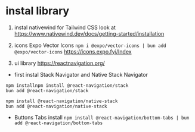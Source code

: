 # instal library
1. instal nativewind for Tailwind CSS look at https://www.nativewind.dev/docs/getting-started/installation
2. icons Expo Vector Icons `npm i @expo/vector-icons | bun add  @expo/vector-icons`
   https://icons.expo.fyi/Index

3. ui library https://reactnavigation.org/

* first instal Stack Navigator and Native Stack Navigator 

```
npm installnpm install @react-navigation/stack
bun add @react-navigation/stack 

npm install @react-navigation/native-stack
bun add @react-navigation/native-stack
```

* Buttons Tabs install `npm install @react-navigation/bottom-tabs | bun add @react-navigation/bottom-tabs`